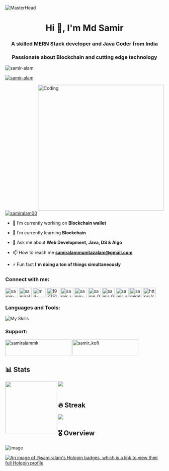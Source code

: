 ![MasterHead](https://camo.githubusercontent.com/48ec00ed4c84e771db4a1db90b56352923a8d644452a32b434d68e97006c9337/68747470733a2f2f63686b736b696c6c732e636f6d2f77702d636f6e74656e742f75706c6f6164732f323032302f30342f504e432d416e696d617465642d42616e6e6572732e676966)
<h1 align="center">Hi 👋, I'm Md Samir</h1>
<h3 align="center">A skilled MERN Stack developer and Java Coder from India</h3>
<h3 align="center">Passionate about Blockchain and cutting edge technology</h3>

<p align="left"> <img src="https://komarev.com/ghpvc/?username=samir-alam&label=Profile%20views&color=0e75b6&style=flat" alt="samir-alam" /> </p>

<p align="left"> <a href="https://github.com/ryo-ma/github-profile-trophy"><img src="https://github-profile-trophy.vercel.app/?username=samir-alam" alt="samir-alam" /></a> </p>
<img align="right" alt="Coding" width="400" src="https://cdn.dribbble.com/users/926537/screenshots/4502924/media/18181eb39eec9784db256e246954adba.gif">

<p align="left"> <a href="https://twitter.com/samiralam00" target="blank"><img src="https://img.shields.io/twitter/follow/samiralam00?logo=twitter&style=for-the-badge" alt="samiralam00" /></a> </p>

- 🔭 I’m currently working on **Blockchain wallet**

- 🌱 I’m currently learning **Blockchain**

- 💬 Ask me about **Web Development, Java, DS & Algo**

- 📫 How to reach me **samiralammumtazalam@gmail.com**

- ⚡ Fun fact **I'm doing a ton of things simultaneously**

<h3 align="left">Connect with me:</h3>
<p align="left">
<a href="https://codepen.io/samir-alam" target="blank"><img align="center" src="https://raw.githubusercontent.com/rahuldkjain/github-profile-readme-generator/master/src/images/icons/Social/codepen.svg" alt="samir-alam" height="30" width="40" /></a>
<a href="https://twitter.com/samiralam00" target="blank"><img align="center" src="https://raw.githubusercontent.com/rahuldkjain/github-profile-readme-generator/master/src/images/icons/Social/twitter.svg" alt="samiralam00" height="30" width="40" /></a>
<a href="https://www.linkedin.com/in/samir-webdeveloper/" target="blank"><img align="center" src="https://raw.githubusercontent.com/rahuldkjain/github-profile-readme-generator/master/src/images/icons/Social/linked-in-alt.svg" alt="md-samir-9ba4351bb" height="30" width="40" /></a>
<a href="https://stackoverflow.com/users/19775167" target="blank"><img align="center" src="https://raw.githubusercontent.com/rahuldkjain/github-profile-readme-generator/master/src/images/icons/Social/stack-overflow.svg" alt="19775167" height="30" width="40" /></a>
<a href="https://instagram.com/samir_ig_0" target="blank"><img align="center" src="https://raw.githubusercontent.com/rahuldkjain/github-profile-readme-generator/master/src/images/icons/Social/instagram.svg" alt="samir_ig_0" height="30" width="40" /></a>
<a href="https://dribbble.com/samir-alam" target="blank"><img align="center" src="https://raw.githubusercontent.com/rahuldkjain/github-profile-readme-generator/master/src/images/icons/Social/dribbble.svg" alt="samir-alam" height="30" width="40" /></a>
<a href="https://www.codechef.com/users/samir_0" target="blank"><img align="center" src="https://cdn.jsdelivr.net/npm/simple-icons@3.1.0/icons/codechef.svg" alt="samir_0" height="30" width="40" /></a>
<a href="https://www.hackerrank.com/samir_0" target="blank"><img align="center" src="https://raw.githubusercontent.com/rahuldkjain/github-profile-readme-generator/master/src/images/icons/Social/hackerrank.svg" alt="samir_0" height="30" width="40" /></a>
<a href="https://www.leetcode.com/samir_alam" target="blank"><img align="center" src="https://raw.githubusercontent.com/rahuldkjain/github-profile-readme-generator/master/src/images/icons/Social/leet-code.svg" alt="samir_alam" height="30" width="40" /></a>
<a href="https://auth.geeksforgeeks.org/user/samiralammumtazalam" target="blank"><img align="center" src="https://raw.githubusercontent.com/rahuldkjain/github-profile-readme-generator/master/src/images/icons/Social/geeks-for-geeks.svg" alt="samiralammumtazalam" height="30" width="40" /></a>
<a href="https://discord.gg/https://discord.gg/wzjf7TVA" target="blank"><img align="center" src="https://raw.githubusercontent.com/rahuldkjain/github-profile-readme-generator/master/src/images/icons/Social/discord.svg" alt="https://discord.gg/wzjf7TVA" height="30" width="40" /></a>
</p>

<h3 align="left">Languages and Tools:</h3>

![My Skills](https://skillicons.dev/icons?i=java,js,solidity,html,css,bootstrap,tailwind,react,redux,threejs,vite,nextjs,nodejs,express,mongodb,mysql,ts,git,github,pug,jquery,firebase,postman,netlify,linux,bash,vscode,eclipse,androidstudio,remix&perline=10)

<h3 align="left">Support:</h3>
<p><a href="https://www.buymeacoffee.com/samiralammk"> <img align="left" src="https://cdn.buymeacoffee.com/buttons/v2/default-yellow.png" height="50" width="210" alt="samiralammk" /></a><a href="https://ko-fi.com/samir_kofi"> <img align="left" src="https://cdn.ko-fi.com/cdn/kofi3.png?v=3" height="50" width="210" alt="samir_kofi" /></a></p><br><br>
<br>

## 📊 Stats

<div>
  <img height="165" align="left" src="https://github-readme-stats.vercel.app/api?username=Samir-Alam&show_icons=true&theme=codeSTACKr&hide=contribs" />
  <img src="https://github-readme-stats.vercel.app/api/top-langs/?username=Samir-Alam&layout=compact&show_icons=true&theme=codeSTACKr" />
</div>

<br/>

## 🔥 Streak

<picture>
    <source media="(prefers-color-scheme: dark)" srcset="https://streak-stats.demolab.com?user=Samir-Alam&theme=codeSTACKr&show_icons=true" />
    <img src="https://streak-stats.demolab.com?user=Samir-Alam&theme=default"/>
</picture>

<!--[![GitHub Streak](https://github-readme-streak-stats.herokuapp.com?user=Samir-Alam&theme=dark)](https://git.io/streak-stats)-->

<br/>

## 🎖️ Overview

![image](https://github-profile-summary-cards.vercel.app/api/cards/profile-details?username=Samir-Alam&theme=dark)

[![An image of @samiralam's Holopin badges, which is a link to view their full Holopin profile](https://holopin.me/samiralam)](https://holopin.io/@samiralam)
